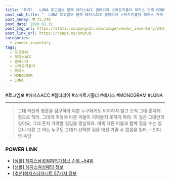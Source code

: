 ```yaml
--- 
title: "특가!   LUNA 로고엠보 블랙 헤지스ACC 갤러리아 스마트키홀더 헤지스 가죽 MONOGRAM HIHO9F537BK..." 
post_sub_title: "  LUNA 로고엠보 블랙 헤지스ACC 갤러리아 스마트키홀더 헤지스 가죽 MONOGRAM HIHO9F537BK ACC" 
post_money: ₩ 75,240 
post_date: 2020.01.31 
post_img_url: https://static.coupangcdn.com/image/vendor_inventory/c9d7/9ef6bcc8a1302f38d859aeed075d8e604d5e24e6c7d2d18d3bfad94bb347.JPG 
post_link_url: https://coupa.ng/bnOXJ9 
categories: 
  - vendor_inventory 
tags: 
  - 로고엠보 
  - 헤지스ACC 
  - 갤러리아 
  - 스마트키홀더 
  - 헤지스 
  - MONOGRAM 
  - LUNA 
--- 
```

  #로고엠보 #헤지스ACC #갤러리아 #스마트키홀더 #헤지스 #MONOGRAM #LUNA 
<hr> 

> 그대 자신의 영혼을 탐구하라.다른 누구에게도 의지하지 말고 오직 그대 혼자의 힘으로 하라. 그대의 여정에 다른 이들이 끼어들지 못하게 하라. 이 길은 그대만의 길이요,  그대 혼자 가야할 길임을 명심하라.  비록 다른 이들과 함께 걸을 수는 있으나 다른 그 어느 누구도 그대가 선택한 길을 대신 가줄 수 없음을 알라. – 인디언 속담 


### POWER LINK

* <a href="https://blog.naver.com/fasyy4321/221774841928" target="_blank"> [생활] 헤지스남성점퍼특가정보 순위 ~54위</a>
* <a href="https://blog.naver.com/sakai111/221768123946" target="_blank"> [생활] 헤지스여성패딩 정보 </a>
* <a href="https://blog.naver.com/fasyy4321/221785295306" target="_blank">[추천]헤지스남자니트 57가지 정보</a>
